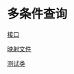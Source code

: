 # 多条件查询

[接口](./src/cn/com/mryhl/mapper/UserMapper.java)

[映射文件](./src/cn/com/mryhl/mapper/UserMapper.xml)

[测试类](./src/cn/com/mryhl/service/UserService.java)